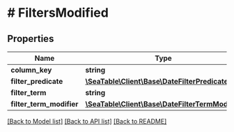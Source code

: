 # # FiltersModified

## Properties

Name | Type | Description | Notes
------------ | ------------- | ------------- | -------------
**column_key** | **string** |  | [optional]
**filter_predicate** | [**\SeaTable\Client\Base\DateFilterPredicate**](DateFilterPredicate.md) |  | [optional]
**filter_term** | **string** |  | [optional]
**filter_term_modifier** | [**\SeaTable\Client\Base\DateFilterTermModifier**](DateFilterTermModifier.md) |  | [optional]

[[Back to Model list]](../../README.md#models) [[Back to API list]](../../README.md#endpoints) [[Back to README]](../../README.md)
